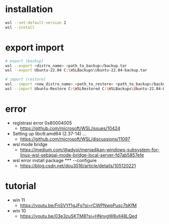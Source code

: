 # installation
```bash
wsl --set-default-version 2
wsl --install
```

# export import
```bash
# export (backup)
wsl --export <distro_name> <path_to_backup>/backup.tar
wsl --export Ubuntu-22.04 C:\WSLBackups\Ubuntu-22.04-backup.tar

# import (restore)
wsl --import <new_distro_name> <path_to_restore> <path_to_backup>/backup.tar
wsl --import Ubuntu-Restore C:\WSLRestored C:\WSLBackups\Ubuntu-22.04-backup.tar
```

# error
- registrasi error 0x80004005
  - https://github.com/microsoft/WSL/issues/10424
- Setting up libc6:amd64 (2.37-14) ...
  - https://github.com/microsoft/WSL/discussions/11097
- wsl mode bridge
  - https://medium.com/@adyoi/menjadikan-windows-subsystem-for-linux-wsl-sebagai-mode-bridge-local-server-fd7ab5857efe
- wsl error install package *** --configure
  - https://blog.csdn.net/dou3516/article/details/105120221 

# tutorial
- win 11
  - https://youtu.be/FnSVYf1gJFo?si=rCWPNwqPusc7bKfM
- win 10
  - https://youtu.be/03e3zuSKTM8?si=HNnygW8yll48LQed